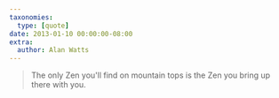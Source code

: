 ```yaml
---
taxonomies:
  type: [quote]
date: 2013-01-10 00:00:00-08:00
extra:
  author: Alan Watts
---
```

> The only Zen you'll find on mountain tops is the Zen you bring up there with you.
